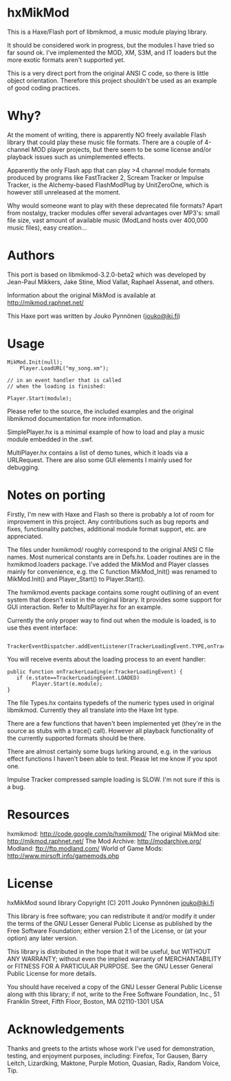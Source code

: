 hxMikMod
========

This is a Haxe/Flash port of libmikmod, a music module playing library.

It should be considered work in progress, but the modules I have tried
so far sound ok. I've implemented the MOD, XM, S3M, and IT loaders but
the more exotic formats aren't supported yet.

This is a very direct port from the original ANSI C code, so there
is little object orientation. Therefore this project shouldn't be used as
an example of good coding practices.




Why?
====

At the moment of writing, there is apparently NO freely available
Flash library that could play these music file formats. There are
a couple of 4-channel MOD player projects, but there seem to be
some license and/or playback issues such as unimplemented effects.

Apparently the only Flash app that can play >4 channel module formats
produced by programs like FastTracker 2, Scream Tracker or Impulse
Tracker, is the Alchemy-based FlashModPlug by UnitZeroOne, which is
however still unreleased at the moment.

Why would someone want to play with these deprecated file formats?
Apart from nostalgy, tracker modules offer several advantages over
MP3's: small file size, vast amount of available music
(ModLand hosts over 400,000 music files), easy creation...




Authors
=======

This port is based on libmikmod-3.2.0-beta2 which was developed
by Jean-Paul Mikkers, Jake Stine, Miod Vallat, Raphael Assenat,
and others.

Information about the original MikMod is available at
http://mikmod.raphnet.net/

This Haxe port was written by Jouko Pynnönen (jouko@iki.fi)




Usage
=====

	MikMod.Init(null);
        Player.LoadURL("my_song.xm");

	// in an event handler that is called
	// when the loading is finished:

	Player.Start(module);


Please refer to the source, the included examples and the original
libmikmod documentation for more information.

SimplePlayer.hx is a minimal example of how to load and play a music
module embedded in the .swf.

MultiPlayer.hx contains a list of demo tunes, which it loads via
a URLRequest. There are also some GUI elements I mainly used
for debugging.





Notes on porting
================

Firstly, I'm new with Haxe and Flash so there is probably a lot of room
for improvement in this project. Any contributions such as bug reports and
fixes, functionality patches, additional module format support, etc.
are appreciated.

The files under hxmikmod/ roughly correspond to the original ANSI C
file names. Most numerical constants are in Defs.hx. Loader routines
are in the hxmikmod.loaders package. I've added the MikMod and
Player classes mainly for convenience, e.g. the C function
MikMod_Init() was renamed to MikMod.Init() and Player_Start() to
Player.Start().

The hxmikmod.events package contains some rought outlining of an event
system that doesn't exist in the original library. It provides some support
for GUI interaction. Refer to MultiPlayer.hx for an example.

Currently the only proper way to find out when the module is loaded, is to use
thes event interface:

        TrackerEventDispatcher.addEventListener(TrackerLoadingEvent.TYPE,onTrackerLoading);

You will receive events about the loading process to an event handler:

	public function onTrackerLoading(e:TrackerLoadingEvent) {
	   if (e.state==TrackerLoadingEvent.LOADED)
        	Player.Start(e.module);
	}


The file Types.hx contains typedefs of the numeric types used in original
libmikmod. Currently they all translate into the Haxe Int type.

There are a few functions that haven't been implemented yet (they're in the source
as stubs with a trace() call). However all playback functionality of the currently
supported formats should be there.

There are almost certainly some bugs lurking around, e.g. in the various effect functions
I haven't been able to test. Please let me know if you spot one.

Impulse Tracker compressed sample loading is SLOW. I'm not sure if this is a bug.




Resources
=========

hxmikmod:                   http://code.google.com/p/hxmikmod/
The original MikMod site:   http://mikmod.raphnet.net/
The Mod Archive:            http://modarchive.org/
Modland:                    ftp://ftp.modland.com/
World of Game Mods:         http://www.mirsoft.info/gamemods.php




License
=======

hxMikMod sound library
Copyright (C) 2011 Jouko Pynnönen <jouko@iki.fi>

This library is free software; you can redistribute it and/or
modify it under the terms of the GNU Lesser General Public
License as published by the Free Software Foundation; either
version 2.1 of the License, or (at your option) any later version.

This library is distributed in the hope that it will be useful,
but WITHOUT ANY WARRANTY; without even the implied warranty of
MERCHANTABILITY or FITNESS FOR A PARTICULAR PURPOSE.  See the GNU
Lesser General Public License for more details.

You should have received a copy of the GNU Lesser General Public
License along with this library; if not, write to the Free Software
Foundation, Inc., 51 Franklin Street, Fifth Floor, Boston, MA  02110-1301  USA




Acknowledgements
================

Thanks and greets to the artists whose work I've used for demonstration, testing,
and enjoyment purposes, including: Firefox, Tor Gausen, Barry Leitch, Lizardking, Maktone,
Purple Motion, Quasian, Radix, Random Voice, Tip.
